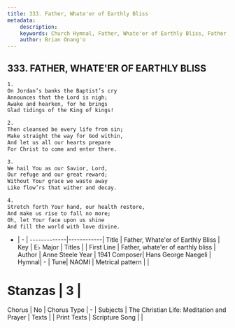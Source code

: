 ```yaml
---
title: 333. Father, Whate'er of Earthly Bliss
metadata:
    description: 
    keywords: Church Hymnal, Father, Whate'er of Earthly Bliss, Father, whate&#039;er of earthly bliss, 
    author: Brian Onang'o
---
```



## 333. FATHER, WHATE'ER OF EARTHLY BLISS

```txt
1.
On Jordan’s banks the Baptist’s cry
Announces that the Lord is nigh;
Awake and hearken, for he brings
Glad tidings of the King of kings!

2.
Then cleansed be every life from sin;
Make straight the way for God within,
And let us all our hearts prepare
For Christ to come and enter there.

3.
We hail You as our Savior, Lord,
Our refuge and our great reward;
Without Your grace we waste away
Like flow’rs that wither and decay.

4.
Stretch forth Your hand, our health restore,
And make us rise to fall no more;
Oh, let Your face upon us shine
And fill the world with love divine.
```

- |   -  |
-------------|------------|
Title | Father, Whate'er of Earthly Bliss |
Key | E♭ Major |
Titles |  |
First Line | Father, whate&#039;er of earthly bliss |
Author | Anne Steele
Year | 1941
Composer| Hans George Naegeli |
Hymnal|  - |
Tune| NAOMI |
Metrical pattern | |
# Stanzas | 3 |
Chorus | No |
Chorus Type | - |
Subjects | The Christian Life: Meditation and Prayer |
Texts |  |
Print Texts | 
Scripture Song |  |
  
